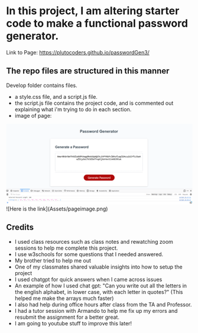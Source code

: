 # In this project, I am altering starter code to make a functional password generator.
Link to Page: https://plutocoders.github.io/passwordGen3/

## The repo files are structured in this manner
Develop folder contains files.
- a style.css file, and a script.js file.
- the script.js file contains the project code, and is commented out explaining what i'm trying to do in each section.
- image of page:
<img src=Assets/pageimage.png>
![Here is the link](Assets/pageimage.png)



## Credits
- I used class resources such as class notes and rewatching zoom sessions to help me complete this project.
- I use w3schools for some questions that I needed answered.
- My brother tried to help me out
- One of my classmates shared valuable insights into how to setup the project
- I used chatgpt for quick answers when I came across issues
- An example of how I used chat gpt: "Can you write out all the letters in the english alphabet, in lower case, with each letter in quotes?" (This helped me make the arrays much faster)
- I also had help during office hours after class from the TA and Professor.
- I had a tutor session with Armando to help me fix up my errors and resubmit the assignment for a better great.
- I am going to youtube stuff to improve this later!